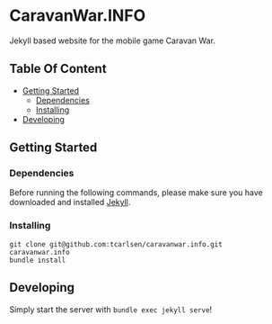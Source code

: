 # CaravanWar.INFO

Jekyll based website for the mobile game Caravan War.

## Table Of Content

 * [Getting Started](#getting-started)
    + [Dependencies](#dependencies)
    + [Installing](#installing)
  * [Developing](#developing)

## Getting Started

### Dependencies

Before running the following commands, please make sure you have downloaded and installed [Jekyll](https://jekyllrb.com/docs/installation/).

### Installing

```shell
git clone git@github.com:tcarlsen/caravanwar.info.git
caravanwar.info
bundle install
```

## Developing

Simply start the server with `bundle exec jekyll serve`!
